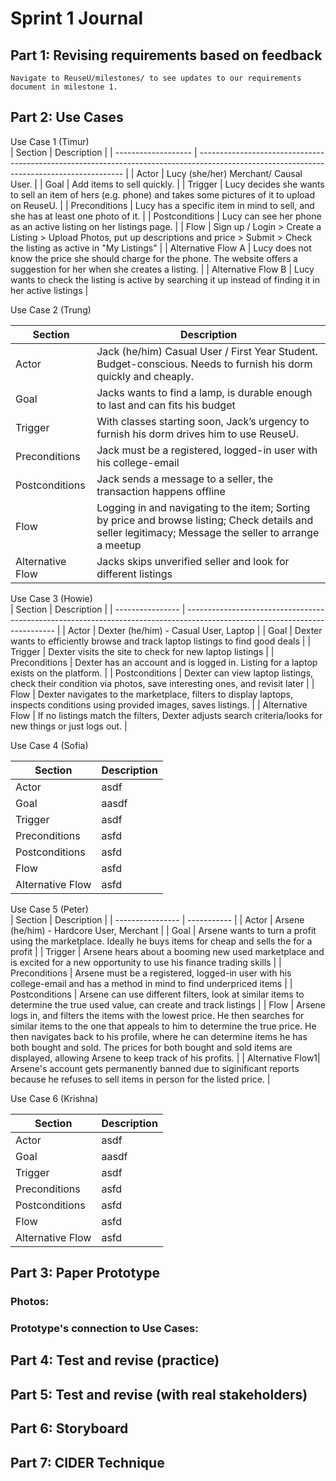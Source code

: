 # Sprint 1 Journal

## Part 1: Revising requirements based on feedback
    Navigate to ReuseU/milestones/ to see updates to our requirements document in milestone 1.

## Part 2: Use Cases

Use Case  1   (Timur)            
| Section             | Description                                                                                                                               |
| ------------------- | ----------------------------------------------------------------------------------------------------------------------------------------- |
| Actor               | Lucy (she/her)  Merchant/ Causal User.                                                                                                    |
| Goal                | Add items to sell quickly.                                                                                                                |
| Trigger             | Lucy decides she wants to sell an item of hers (e.g. phone) and takes some pictures of it to upload on ReuseU.                            |
| Preconditions       | Lucy has a specific item in mind to sell, and she has at least one photo of it.                                                           |
| Postconditions      | Lucy can see her phone as an active listing on her listings page.                                                                         |
| Flow                | Sign up / Login > Create a Listing > Upload Photos, put up descriptions and price > Submit > Check the listing as active in "My Listings" |
| Alternative Flow  A | Lucy does not know the price she should charge for the phone. The website offers a suggestion  for her when she creates a listing.        |
| Alternative Flow B  | Lucy wants to check the listing is active by searching it up instead of finding it in her active listings                                 |


 Use Case  2  (Trung)

| Section          | Description                                                                                                                                             |
| ---------------- | ------------------------------------------------------------------------------------------------------------------------------------------------------- |
| Actor            | Jack (he/him) Casual User / First Year Student. Budget-conscious. Needs to furnish his dorm quickly and cheaply.                                        |
| Goal             | Jacks wants to find a lamp, is durable enough to last and can fits his budget                                                                           |
| Trigger          | With classes starting soon, Jack’s urgency to furnish his dorm drives him to use ReuseU.                                                                |
| Preconditions    | Jack must be a registered, logged-in user with his college-email                                                                                        |
| Postconditions   | Jack sends a message to a seller, the transaction happens offline                                                                                       |
| Flow             | Logging in and navigating to the item; Sorting by price and browse listing; Check details and seller legitimacy; Message the seller to arrange a meetup |
| Alternative Flow | Jacks skips unverified seller and look for different listings                                                                                           |


Use Case  3    (Howie)           
| Section          | Description                                                                                                                 |
| ---------------- | --------------------------------------------------------------------------------------------------------------------------- |
| Actor            | Dexter (he/him) - Casual User, Laptop                                                                                       |
| Goal             | Dexter wants to efficiently browse and track laptop listings to find good deals                                             |
| Trigger          | Dexter visits the site to check for new laptop listings                                                                     |
| Preconditions    | Dexter has an account and is logged in. Listing for a laptop exists on the platform.                                        |
| Postconditions   | Dexter can view laptop listings, check their condition via photos, save interesting ones, and revisit later                 |
| Flow             | Dexter navigates to the marketplace, filters to display laptops, inspects conditions using provided images, saves listings. |
| Alternative Flow | If no listings match the filters, Dexter adjusts search criteria/looks for new things or just logs out.                     |


 Use Case  4  (Sofia)
   
| Section          | Description |
| ---------------- | ----------- |
| Actor            | asdf        |
| Goal             | aasdf       |
| Trigger          | asdf        |
| Preconditions    | asfd        |
| Postconditions   | asfd        |
| Flow             | asfd        |
| Alternative Flow | asfd        |

Use Case  5    (Peter)          
| Section          | Description |
| ---------------- | ----------- |
| Actor            | Arsene (he/him) - Hardcore User, Merchant        |
| Goal             | Arsene wants to turn a profit using the marketplace. Ideally he buys items for cheap and sells the for a profit                       |
| Trigger          | Arsene hears about a booming new used marketplace and is excited for a new opportunity to use his finance trading skills              |
| Preconditions    | Arsene must be a registered, logged-in user with his college-email and has a method in mind to find underpriced items                 |
| Postconditions   | Arsene can use different filters, look at similar items to determine the true used value, can create and track listings               |
| Flow             | Arsene logs in, and filters the items with the lowest price. He then searches for similar items to the one that appeals to him to determine the true price. He then navigates back to his profile, where he can determine items he has both bought and sold. The prices for both bought and sold items are displayed, allowing Arsene to keep track of his profits. |
| Alternative Flow1| Arsene's account gets permanently banned due to siginificant reports because he refuses to sell items in person for the listed price. |


 Use Case  6  (Krishna)
   
| Section          | Description |
| ---------------- | ----------- |
| Actor            | asdf        |
| Goal             | aasdf       |
| Trigger          | asdf        |
| Preconditions    | asfd        |
| Postconditions   | asfd        |
| Flow             | asfd        |
| Alternative Flow | asfd        |


## Part 3: Paper Prototype

### Photos:

### Prototype's connection to Use Cases:


## Part 4: Test and revise (practice)

## Part 5: Test and revise (with real stakeholders)

## Part 6: Storyboard

## Part 7: CIDER Technique
